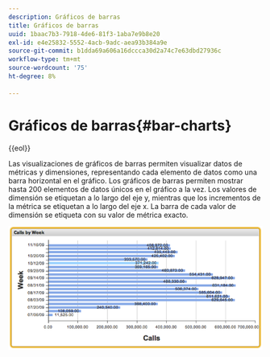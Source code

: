 ```yaml
---
description: Gráficos de barras
title: Gráficos de barras
uuid: 1baac7b3-7918-4de6-81f3-1aba7e9b8e20
exl-id: e4e25832-5552-4acb-9adc-aea93b384a9e
source-git-commit: b1dda69a606a16dccca30d2a74c7e63dbd27936c
workflow-type: tm+mt
source-wordcount: '75'
ht-degree: 8%

---
```


# Gráficos de barras{#bar-charts}

{{eol}}

Las visualizaciones de gráficos de barras permiten visualizar datos de métricas y dimensiones, representando cada elemento de datos como una barra horizontal en el gráfico. Los gráficos de barras permiten mostrar hasta 200 elementos de datos únicos en el gráfico a la vez. Los valores de dimensión se etiquetan a lo largo del eje y, mientras que los incrementos de la métrica se etiquetan a lo largo del eje x. La barra de cada valor de dimensión se etiqueta con su valor de métrica exacto.

![](assets/bar_chart.png)
